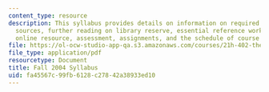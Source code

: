 ```yaml
---
content_type: resource
description: This syllabus provides details on information on required books, online
  sources, further reading on library reserve, essential reference works in the library,
  online resource, assessment, assignments, and the schedule of course topics.
file: https://ol-ocw-studio-app-qa.s3.amazonaws.com/courses/21h-402-the-making-of-a-roman-emperor-fall-2005/fa45567c99fb6128c27842a38933ed10_MIT21H_402f05_syllf04.pdf
file_type: application/pdf
resourcetype: Document
title: Fall 2004 Syllabus
uid: fa45567c-99fb-6128-c278-42a38933ed10
---
```

